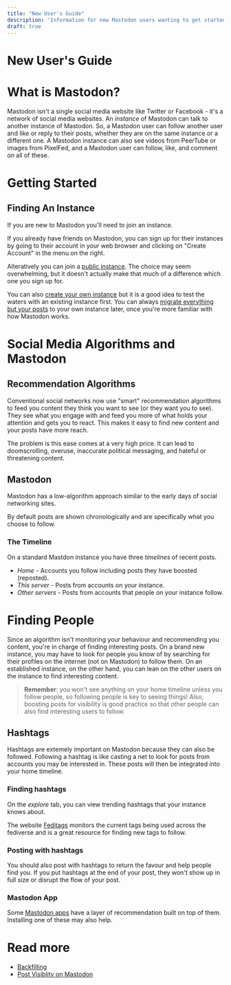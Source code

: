 ```yaml
---
title: "New User's Guide"
description: 'Information for new Mastodon users wanting to get started'
draft: true
---
```

New User's Guide
===

# What is Mastodon?

Mastodon isn't a single social media website like Twitter or Facebook -
it's a network of social media websites.
An *instance* of Mastodon can talk to another instance of Mastodon. So,
a Mastodon user can follow another user and like or reply to their posts,
whether they are on the same instance or a different one.
A Mastodon instance can also see videos from PeerTube or images from
PixelFed, and a Mastodon user can follow, like, and comment on all of
these.

# Getting Started

## Finding An Instance

If you are new to Mastodon you'll need to join an instance.

If you already have friends on Mastodon, you can sign up for their
instances by going to their account in your web browser and clicking on
"Create Account" in the menu on the right.
<!-- todo: Add image showing create account box-->

Alteratively you can join a [public instance](https://joinmastodon.org/servers).
The choice may seem overwhelming, but it doesn't actually
make that much of a difference which one you sign up for.

You can also [create your own instance](/articles/mastodon/newusers/joining-vs-creating)
but it is a good idea to test the waters with an existing instance first.
You can always [migrate everything but your posts](/articles/mastodon/migrating)
to your own instance later, once you're more familiar with how Mastodon
works.

# Social Media Algorithms and Mastodon

## Recommendation Algorithms

Conventional social networks now use "smart" recommendation algorithms
to feed you content they think you want to see (or they want you to see).
They see what you engage with and feed you more of what holds your
attention and gets you to react. This makes it easy to find new content
and your posts have more reach.

The problem is this ease comes at a very high price. It can lead to
doomscrolling, overuse, inaccurate political messaging, and hateful or
threatening content.

## Mastodon

Mastodon has a low-algorithm approach similar to the early days of social
networking sites.

By default posts are shown chronologically and are specifically what you
choose to follow.

### The Timeline

On a standard Mastdon instance you have three *timelines* of recent posts.
<!-- todo: Add image showing timelines. I actually don't know where these
are which makes me wonder about this section -->
* *Home* - Accounts you follow including posts they have boosted
  (reposted).
* *This server* - Posts from accounts on your instance.
* *Other servers* - Posts from accounts that people on your instance
  follow.

# Finding People

Since an algorithm isn't monitoring your behaviour and recommending you
content, you're in charge of finding interesting posts. On a brand new
instance, you may have to look for people you know of by searching for
their profiles on the internet (not on Mastodon) to follow them.
On an established instance, on the other hand, you can lean on the other
users on the instance to find interesting content.

> **Remember**: you won't see anything on your home timeline unless you
> follow people, so following people is key to seeing things! Also,
> boosting posts for visibility is good practice so that other people
> can also find interesting users to follow.

## Hashtags

Hashtags are extemely important on Mastodon because they can also be
followed. Following a hashtag is like casting a net to look for posts from
accounts you may be interested in. These posts will then be integrated
into your home timeline.

### Finding hashtags

On the *explore* tab, you can view trending hashtags that your instance
knows about.
<!-- todo: image of hashtags -->

The website [Feditags](https://feditags.info/) monitors the current tags
being used across the fediverse and is a great resource for finding new
tags to follow.

### Posting with hashtags

You should also post with hashtags to return the favour and help people
find you.
If you put hashtags at the end of your post, they won't show up in full
size or disrupt the flow of your post.

### Mastodon App

Some [Mastodon apps](/articles/mastodon/newusers/apps) have a layer of
recommendation built on top of them. Installing one of these may also
help.

# Read more

* [Backfilling](https://example.com/backfilling.html)
* [Post Visiblity on Mastodon](https://example.com/visibility.html)
